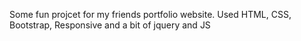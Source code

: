 Some fun projcet for my friends portfolio website. Used HTML, CSS, Bootstrap, Responsive and a bit of jquery and JS
